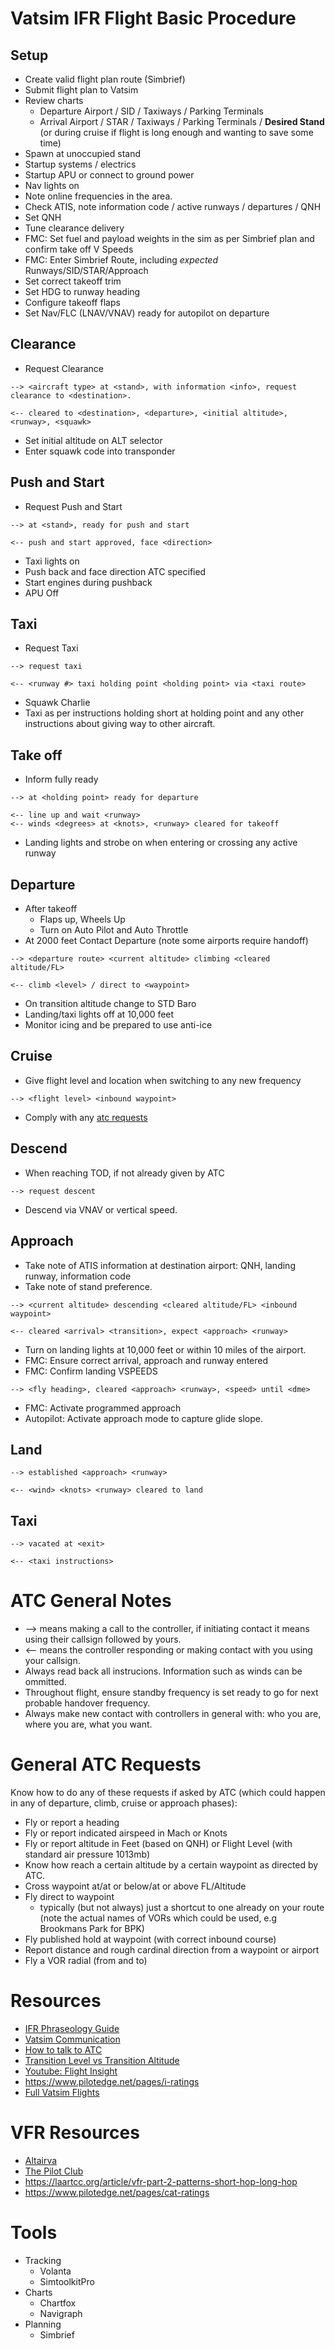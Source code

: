# Vatsim IFR Flight Basic Procedure

## Setup
 - Create valid flight plan route (Simbrief)
 - Submit flight plan to Vatsim
 - Review charts
   - Departure Airport / SID / Taxiways / Parking Terminals
   - Arrival Airport / STAR / Taxiways / Parking Terminals / **Desired Stand** (or during cruise if flight is long enough and wanting to save some time)
 - Spawn at unoccupied stand
 - Startup systems / electrics
 - Startup APU or connect to ground power
 - Nav lights on
 - Note online frequencies in the area.
 - Check ATIS, note information code / active runways / departures / QNH
 - Set QNH
 - Tune clearance delivery 
 - FMC: Set fuel and payload weights in the sim as per Simbrief plan and confirm take off V Speeds
 - FMC: Enter Simbrief Route, including *expected* Runways/SID/STAR/Approach 
 - Set correct takeoff trim
 - Set HDG to runway heading
 - Configure takeoff flaps
 - Set Nav/FLC (LNAV/VNAV) ready for autopilot on departure


## Clearance
 - Request Clearance
```
--> <aircraft type> at <stand>, with information <info>, request clearance to <destination>.
```
```
<-- cleared to <destination>, <departure>, <initial altitude>, <runway>, <squawk>
```
 - Set initial altitude on ALT selector
 - Enter squawk code into transponder

## Push and Start
 - Request Push and Start
 ```
 --> at <stand>, ready for push and start
 ```
  ```
 <-- push and start approved, face <direction>
 ```
 - Taxi lights on
 - Push back and face direction ATC specified
 - Start engines during pushback
 - APU Off

## Taxi
 - Request Taxi
```
--> request taxi
```
```
<-- <runway #> taxi holding point <holding point> via <taxi route>
```
 - Squawk Charlie
 - Taxi as per instructions holding short at holding point and any other instructions about giving way to other aircraft.

## Take off
 - Inform fully ready
```
--> at <holding point> ready for departure
```
```
<-- line up and wait <runway>
<-- winds <degrees> at <knots>, <runway> cleared for takeoff
```
 - Landing lights and strobe on when entering or crossing any active runway

## Departure
 - After takeoff
   - Flaps up, Wheels Up
   - Turn on Auto Pilot and Auto Throttle
 - At 2000 feet Contact Departure (note some airports require handoff)
 ```
 --> <departure route> <current altitude> climbing <cleared altitude/FL>
 ```
 ```
 <-- climb <level> / direct to <waypoint>
 ```
 - On transition altitude change to STD Baro
 - Landing/taxi lights off at 10,000 feet
 - Monitor icing and be prepared to use anti-ice

## Cruise 
- Give flight level and location when switching to any new frequency
```
--> <flight level> <inbound waypoint>
```
 * Comply with any [atc requests](#general-atc-requests)

## Descend
 * When reaching TOD, if not already given by ATC
 ```
 --> request descent
 ```
 * Descend via VNAV or vertical speed. 


## Approach
 - Take note of ATIS information at destination airport: QNH,  landing runway, information code 
 - Take note of stand preference.
 ```
 --> <current altitude> descending <cleared altitude/FL> <inbound waypoint>
 ```
```
<-- cleared <arrival> <transition>, expect <approach> <runway>
```
- Turn on landing lights at 10,000 feet or within 10 miles of the airport.
- FMC: Ensure correct arrival, approach and runway entered
- FMC: Confirm landing VSPEEDS

```
--> <fly heading>, cleared <approach> <runway>, <speed> until <dme>
```
- FMC: Activate programmed approach
- Autopilot: Activate approach mode to capture glide slope.

## Land
```
--> established <approach> <runway>
```
```
<-- <wind> <knots> <runway> cleared to land
```
## Taxi
```
--> vacated at <exit>
```
```
<-- <taxi instructions>
```


# ATC General Notes
 - --> means making a call to the controller, if initiating contact it means using their callsign followed by yours.
 - <-- means the controller responding or making contact with you using your callsign. 
 - Always read back all instrucions. Information such as winds can be ommitted.
 - Throughout flight, ensure standby frequency is set ready to go for next probable handover frequency.
 - Always make new contact with controllers in general with: who you are, where you are, what you want.

# General ATC Requests
Know how to do any of these requests if asked by ATC (which could happen in any of departure, climb, cruise or approach phases):
 - Fly or report a heading
 - Fly or report indicated airspeed in Mach or Knots
 - Fly or report altitude in Feet (based on QNH) or Flight Level (with standard air pressure 1013mb)
 - Know how reach a certain altitude by a certain waypoint as directed by ATC.
 - Cross waypoint at/at or below/at or above FL/Altitude 
 - Fly direct to waypoint
   - typically (but not always) just a shortcut to one already on your route (note the actual names of VORs which could be used, e.g Brookmans Park for BPK) 
 - Fly published hold at waypoint (with correct inbound course)
 - Report distance and rough cardinal direction from a waypoint or airport
 - Fly a VOR radial (from and to)

# Resources
- [IFR Phraseology Guide](https://aviationpro.nl/tutorials/vatsim-tutorials/ifr-phraseology-guide/)
- [Vatsim Communication](https://docs.google.com/document/d/1nt67fh-Q2DAUjc2KPSCE3Hcw1jLYrj1smvwHxh1xknQ/edit)
- [How to talk to ATC](https://forums.flightsimulator.com/t/vatsim-how-to-talk-to-atc-with-example/285430/19?fbclid=IwAR3rM8Q6STjRCWybbujXEOLW_kdHGH2drSJRx4TOTlWYURnaSJgQv2qc8EU)
- [Transition Level vs Transition Altitude](https://skybrary.aero/articles/transition-altitudelevel)
- [Youtube: Flight Insight](https://www.youtube.com/@flightinsight9111/playlists)
- https://www.pilotedge.net/pages/i-ratings
- [Full Vatsim Flights](https://www.youtube.com/playlist?list=PLtO_n5SzuAacXKQYoKQY4DHH0YUrPxYTa)

# VFR Resources
- [Altairva](http://www.altairva-fs.com/training/ava_training_ifr_vatsim_vfr.htm)
- [The Pilot Club](https://www.thepilotclub.org/blog/vfr-vatsim-who-do-i-have-to-talk-to)
- https://laartcc.org/article/vfr-part-2-patterns-short-hop-long-hop
- https://www.pilotedge.net/pages/cat-ratings

# Tools
 - Tracking
   - Volanta
   - SimtoolkitPro
 - Charts
   - Chartfox
   - Navigraph
 - Planning
   - Simbrief
